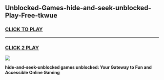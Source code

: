 
## Unblocked-Games-hide-and-seek-unblocked-Play-Free-tkwue
<h3>
<a href="https://premium76.site?title=hide-and-seek-unblocked&ref=23A">CLICK TO PLAY</a></h3>
<hr>

<h3>
<a href="https://premium76.site?title=hide-and-seek-unblocked&ref=23A">CLICK 2 PLAY</a>
  
</h3>

<a href="https://premium76.site?title=hide-and-seek-unblocked&ref=23A"><img src="https://clearcache.store/games.png"></a>


**hide-and-seek-unblocked games unblocked: Your Gateway to Fun and Accessible Online Gaming**
